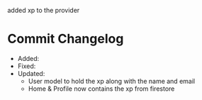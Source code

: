 added xp to the provider


# Commit Changelog
- Added:
- Fixed:
- Updated:
    - User model to hold the xp along with the name and email
    - Home & Profile now contains the xp from firestore

